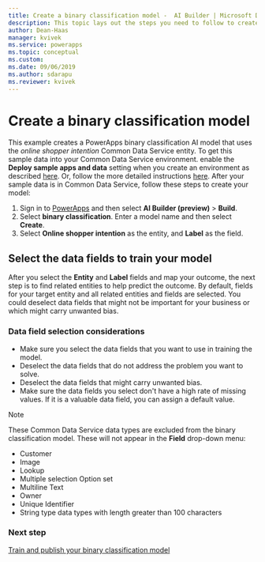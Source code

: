 ```yaml
---
title: Create a binary classification model -  AI Builder | Microsoft Docs
description: This topic lays out the steps you need to follow to create a binary classification model in AI Builder. 
author: Dean-Haas
manager: kvivek
ms.service: powerapps
ms.topic: conceptual
ms.custom: 
ms.date: 09/06/2019
ms.author: sdarapu
ms.reviewer: kvivek
---
```


# Create a binary classification model

This example creates a PowerApps binary classification AI model that uses the *online shopper intention* Common Data Service entity.  To get this sample data into your Common Data Service environment. enable the **Deploy sample apps and data** setting when you create an environment as described [here](build-model.md). Or, follow the more detailed instructions [here](binary-classification-data-prep.md). After your sample data is in Common Data Service, follow these steps to create your model:

1. Sign in to [PowerApps](https://web.powerapps.com) and then select **AI Builder (preview)** > **Build**. 
2. Select **binary classification**. Enter a model name and then select **Create**.
3. Select **Online shopper intention** as the entity, and **Label** as the field.

## Select the data fields to train your model

After you select the **Entity** and **Label** fields and map your outcome, the next step is to find related entities to help predict the outcome. By default, fields for your target entity and all related entities and fields are selected. You could deselect data fields that might not be important for your business or which might carry unwanted bias. 
 
 ### Data field selection considerations
- Make sure you select the data fields that you want to use in training the model. 
- Deselect the data fields that do not address the problem you want to solve. 
- Deselect the data fields that might carry unwanted bias.
- Make sure the data fields you select don't have a high rate of missing values. If it is a valuable data field, you can assign a default value.
 
> [!NOTE]
> These Common Data Service data types are excluded from the binary classification model. These will not appear in the **Field** drop-down menu: 
> - Customer
> - Image
> - Lookup
> - Multiple selection Option set
> - Multiline Text
> - Owner
> - Unique Identifier
> - String type data types with length greater than 100 characters 

### Next step
[Train and publish your binary classification model](binary-classification-train-model.md)<br/>
